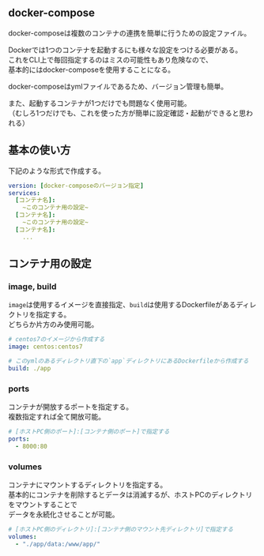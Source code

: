 ## docker-compose
docker-composeは複数のコンテナの連携を簡単に行うための設定ファイル。

Dockerでは1つのコンテナを起動するにも様々な設定をつける必要がある。  
これをCLI上で毎回指定するのはミスの可能性もあり危険なので、  
基本的にはdocker-composeを使用することになる。  

docker-composeはymlファイルであるため、バージョン管理も簡単。

また、起動するコンテナが1つだけでも問題なく使用可能。  
（むしろ1つだけでも、これを使った方が簡単に設定確認・起動ができると思われる）

## 基本の使い方
下記のような形式で作成する。
```yml
version: [docker-composeのバージョン指定]
services:
  [コンテナ名]:
    ~このコンテナ用の設定~
  [コンテナ名]:
    ~このコンテナ用の設定~
  [コンテナ名]:
    ...
```

## コンテナ用の設定
### image, build
`image`は使用するイメージを直接指定、`build`は使用するDockerfileがあるディレクトリを指定する。  
どちらか片方のみ使用可能。
```yml
# centos7のイメージから作成する
image: centos:centos7

# このymlのあるディレクトリ直下の`app`ディレクトリにあるDockerfileから作成する
build: ./app
```

### ports
コンテナが開放するポートを指定する。  
複数指定すれば全て開放可能。
```yml
# [ホストPC側のポート]:[コンテナ側のポート]で指定する
ports:
  - 8000:80
```

### volumes
コンテナにマウントするディレクトリを指定する。  
基本的にコンテナを削除するとデータは消滅するが、ホストPCのディレクトリをマウントすることで  
データを永続化させることが可能。
```yml
# [ホストPC側のディレクトリ]:[コンテナ側のマウント先ディレクトリ]で指定する
volumes:
  - "./app/data:/www/app/"
```